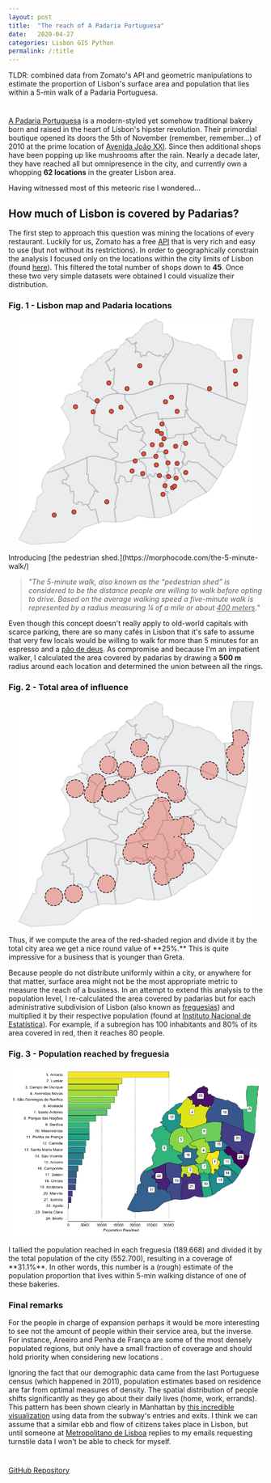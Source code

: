 ```yaml
---
layout: post
title:  "The reach of A Padaria Portuguesa"
date:   2020-04-27
categories: Lisbon GIS Python
permalink: /:title
---
```

TLDR: combined data from Zomato's API and geometric manipulations to estimate the proportion of Lisbon's surface area and population that lies within a 5-min walk of a Padaria Portuguesa. 

<h1 id="posts-label"></h1>

[A Padaria Portuguesa](https://www.apadariaportuguesa.pt/) is a modern-styled yet somehow traditional bakery born and raised in the heart of Lisbon's hipster revolution. Their primordial boutique opened its doors the 5th of November (remember, remember...) of 2010 at the prime location of [Avenida João XXI](https://goo.gl/maps/dSrT1qnjpWMwwu4M6). Since then additional shops have been popping up like mushrooms after the rain. Nearly a decade later, they have reached all but omnipresence in the city, and currently own a whopping **62 locations** in the greater Lisbon area.

Having witnessed most of this meteoric rise I wondered... 

## How much of Lisbon is covered by Padarias?

The first step to approach this question was mining the locations of every restaurant. Luckily for us, Zomato has a free [API](https://developers.zomato.com/api) that is very rich and easy to use (but not without its restrictions). In order to geographically constrain the analysis I focused only on the locations within the city limits of Lisbon (found [here](http://geodados.cm-lisboa.pt/datasets/freguesias-2012)). This filtered the total number of shops down to **45**. Once these two very simple datasets were obtained I could visualize their distribution.

### Fig. 1 - Lisbon map and Padaria locations

<p align="center">
  <img src="/assets/posts/padarias/basemap_locations.png" />
</p>
Introducing [the pedestrian shed.](https://morphocode.com/the-5-minute-walk/)

> *"The 5-minute walk, also known as the “pedestrian shed” is considered to be the distance people are willing to walk before opting to drive. Based on the average walking speed a five-minute walk is represented by a radius measuring ¼ of a mile or about <u>400 meters</u>."*

Even though this concept doesn't really apply to old-world capitals with scarce parking, there are so many cafés in Lisbon that it's safe to assume that very few locals would be willing to walk for more than 5 minutes for an espresso and a [pão de deus](https://nit.pt/buzzfood/cafes-e-bares/a-receita-do-famoso-pao-de-deus-da-padaria-portuguesa-que-pode-fazer-em-casa). As compromise and because I'm an impatient walker, I calculated the area covered by padarias by drawing a **500 m** radius around each location and determined the union between all the rings.

### Fig. 2 - Total area of influence

<p align="center">
  <img src="/assets/posts/padarias/area_difference.png" />
</p>
Thus, if we compute the area of the red-shaded region and divide it by the total city area we get a nice round value of **25%.** This is quite impressive for a business that is younger than Greta.

Because people do not distribute uniformly within a city, or anywhere for that matter, surface area might not be the most appropriate metric to measure the reach of a business. In an attempt to extend this analysis to the population level, I re-calculated the area covered by padarias but for each administrative subdivision of Lisbon (also known as [freguesias](https://pt.wikipedia.org/wiki/Lista_de_freguesias_de_Lisboa)) and multiplied it by their respective population (found at [Instituto Nacional de Estatística](https://censos.ine.pt/xportal/xmain?xpid=CENSOS&xpgid=censos_quadros)). For example, if a subregion has 100 inhabitants and 80% of its area covered in red, then it reaches 80 people.

### Fig. 3 - Population reached by freguesia

<p align="center">
  <img src="/assets/posts/padarias/population_reached.png" />
</p>
I tallied the population reached in each freguesia (189.668) and divided it by the total population of the city (552.700), resulting in a coverage of **31.1%**.  In other words, this number is a (rough) estimate of the population proportion that lives within 5-min walking distance of one of these bakeries.

### Final remarks

For the people in charge of expansion perhaps it would be more interesting to see not the amount of people within their service area, but the inverse. For instance, Areeiro and Penha de França are some of the most densely populated regions, but only have a small fraction of coverage and should hold priority when considering new locations <i class="far fa-smile-wink"></i>.

Ignoring the fact that our demographic data came from the last Portuguese census (which happened in 2011), population estimates based on residence are far from optimal measures of density. The spatial distribution of people shifts significantly as they go about their daily lives (home, work, errands). This pattern has been shown clearly in Manhattan by [this incredible visualization](https://manpopex.us/) using data from the subway's entries and exits. I think we can assume that a similar ebb and flow of citizens takes place in Lisbon, but until someone at [Metropolitano de Lisboa](https://www.metrolisboa.pt/) replies to my emails requesting turnstile data I won't be able to check for myself.

<h1 id="posts-label"></h1>

[GitHub Repository](https://github.com/ricardozacarias/padarias)

